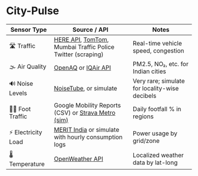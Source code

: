 # City-Pulse
| Sensor Type        | Source / API                                                                                                               | Notes                                          |
| ------------------ | -------------------------------------------------------------------------------------------------------------------------- | ---------------------------------------------- |
| 🛣️ Traffic        | [HERE API](https://developer.here.com/), [TomTom](https://developer.tomtom.com/), Mumbai Traffic Police Twitter (scraping) | Real-time vehicle speed, congestion            |
| 🌫️ Air Quality    | [OpenAQ](https://docs.openaq.org/) or [IQAir API](https://www.iqair.com/air-pollution-data-api)                            | PM2.5, NO₂, etc. for Indian cities             |
| 🔊 Noise Levels    | [NoiseTube](http://www.noisetube.net/), or simulate                                                                        | Very rare; simulate for locality-wise decibels |
| 🚶‍♂️ Foot Traffic | Google Mobility Reports (CSV) or [Strava Metro (sim)](https://metro.strava.com/)                                           | Daily footfall % in regions                    |
| ⚡ Electricity Load | [MERIT India](https://meritindia.in/dashboard) or simulate with hourly consumption logs                                    | Power usage by grid/zone                       |
| 🌡️ Temperature    | [OpenWeather API](https://openweathermap.org/api)                                                                          | Localized weather data by lat-long             |
